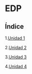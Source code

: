 # EDP
## Índice
1.[Unidad 1](subtemas/teoria.md)

2.[Unidad 2](subtemas/formacanonica.md)

3.[Unidad 3](ejercicios/prueba.md)

4.[Unidad 4](subtemas/cuasilineales.md)